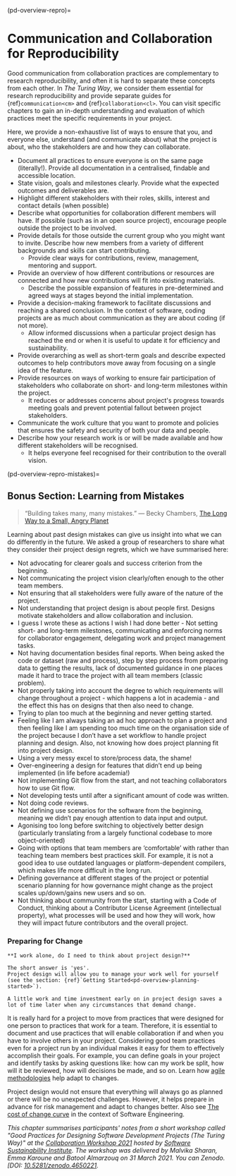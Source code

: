 (pd-overview-repro)=
# Communication and Collaboration for Reproducibility

Good communication from collaboration practices are complementary to research reproducibility, and often it is hard to separate these concepts from each other.
In _The Turing Way_, we consider them essential for research reproducibility and provide separate guides for {ref}`communication<cm>` and {ref}`collaboration<cl>`.
You can visit specific chapters to gain an in-depth understanding and evaluation of which practices meet the specific requirements in your project.

Here, we provide a non-exhaustive list of ways to ensure that you, and everyone else, understand (and communicate about) what the project is about, who the stakeholders are and how they can collaborate.

- Document all practices to ensure everyone is on the same page (literally!).
Provide all documentation in a centralised, findable and accessible location.
- State vision, goals and milestones clearly. Provide what the expected outcomes and deliverables are.
- Highlight different stakeholders with their roles, skills, interest and contact details (when possible)
- Describe what opportunities for collaboration different members will have.
If possible (such as in an open source project), encourage people outside the project to be involved.
- Provide details for those outside the current group who you might want to invite.
Describe how new members from a variety of different backgrounds and skills can start contributing.
  - Provide clear ways for contributions, review, management, mentoring and support.
- Provide an overview of how different contributions or resources are connected and how new contributions will fit into existing materials.
  - Describe the possible expansion of features in pre-determined and agreed ways at stages beyond the initial implementation.
- Provide a decision-making framework to facilitate discussions and reaching a shared conclusion.
In the context of software, coding projects are as much about communication as they are about coding (if not more).
  - Allow informed discussions when a particular project design has reached the end or when it is useful to update it for efficiency and sustainability.
- Provide overarching as well as short-term goals and describe expected outcomes to help contributors move away from focusing on a single idea of the feature.
- Provide resources on ways of working to ensure fair participation of stakeholders who collaborate on short- and long-term milestones within the project.
  - It reduces or addresses concerns about project's progress towards meeting goals and prevent potential fallout between project stakeholders.
- Communicate the work culture that you want to promote and policies that ensures the safety and security of both your data and people.
- Describe how your research work is or will be made available and how different stakeholders will be recognised.
  - It helps everyone feel recognised for their contribution to the overall vision.

<!--
(pd-overview-repro-turingway)=
## _The Turing Way_ Chapter for Communication and Collaboration

We recommend reading the following chapters to understand effective communication and collaboration for project design.

### Basic Requirements
- {ref}`<>`
- {ref}`<>`
- {ref}`<>`

### Advanced Requirements
- {ref}`<>`
- {ref}`<>`
-->

(pd-overview-repro-mistakes)=
## Bonus Section: Learning from Mistakes

> “Building takes many, many mistakes.”
> ― Becky Chambers, [The Long Way to a Small, Angry Planet](https://www.goodreads.com/work/quotes/42270825)

Learning about past design mistakes can give us insight into what we can do differently in the future.
We asked a group of researchers to share what they consider their project design regrets, which we have summarised here:

- Not advocating for clearer goals and success criterion from the beginning.
- Not communicating the project vision clearly/often enough to the other team members.
- Not ensuring that all stakeholders were fully aware of the nature of the project.
- Not understanding that project design is about people first. Designs motivate stakeholders and allow collaboration and inclusion.
- I guess I wrote these as actions I wish I had done better - Not setting short- and long-term milestones, communicating and enforcing norms for collaborator engagement, delegating work and project management tasks.
- Not having documentation besides final reports. When being asked the code or dataset (raw and process), step by step process from preparing data to getting the results, lack of documented guidance in one places made it hard to trace the project with all team members (classic problem).
- Not properly taking into account the degree to which requirements will change throughout a project - which happens a lot in academia - and the effect this has on designs that then also need to change.
- Trying to plan too much at the beginning and never getting started.
- Feeling like I am always taking an ad hoc approach to plan a project and then feeling like I am spending too much time on the organisation side of the project because I don’t have a set workflow to handle project planning and design. Also, not knowing how does project planning fit into project design.
- Using a very messy excel to store/process data, the shame!
- Over-engineering a design for features that didn’t end up being implemented (in life before academia!)
- Not implementing Git flow from the start, and not teaching collaborators how to use Git flow.
- Not developing tests until after a significant amount of code was written.  
- Not doing code reviews.
- Not defining use scenarios for the software from the beginning, meaning we didn’t pay enough attention to data input and output.  
- Agonising too long before switching to objectively better design (particularly translating from a largely functional codebase to more object-oriented)    
- Going with options that team members are ‘comfortable’ with rather than teaching team members best practices skill. For example, it is not a good idea to use outdated languages or platform-dependent compilers, which makes life more difficult in the long run.
- Defining governance at different stages of the project or potential scenario planning for how governance might change as the project scales up/down/gains new users and so on.
- Not thinking about community from the start, starting with a Code of Conduct, thinking about a Contributor License Agreement (intellectual property), what processes will be used and how they will work, how they will impact future contributors and the overall project.

### Preparing for Change

```{note}
**I work alone, do I need to think about project design?**

The short answer is 'yes'.
Project design will allow you to manage your work well for yourself (see the section: {ref}`Getting Started<pd-overview-planning-started>`).

A little work and time investment early on in project design saves a lot of time later when any circumstances that demand change.
```

It is really hard for a project to move from practices that were designed for one person to practices that work for a team.
Therefore, it is essential to document and use practices that will enable collaboration if and when you have to involve others in your project.
Considering good team practices even for a project run by an individual makes it easy for them to effectively accomplish their goals.
For example, you can define goals in your project and identify tasks by asking questions like: 
how can my work be split, how will it be reviewed, how will decisions be made, and so on.
Learn how [agile methodologies](http://www.agilenutshell.com/) help adapt to changes.

Project design would not ensure that everything will always go as planned or there will be no unexpected challenges.
However, it helps prepare in advance for risk management and adapt to changes better.
Also see [The cost of change curve](http://www.agilemodeling.com/essays/costOfChange.htm) in the context of Software Engineering.

_This chapter summarises participants' notes from a short workshop called "Good Practices for Designing Software Development Projects (The Turing Way)" at the [Collaboration Workshop 2021](https://www.software.ac.uk/cw21)  hosted by [Software Sustainability Institute](https://www.software.ac.uk). The workshop was delivered by Malvika Sharan, Emma Karoune and Batool Almarzouq on 31 March 2021. You can  Zenodo. [DOI: [10.5281/zenodo.4650221](https://doi.org/10.5281/zenodo.4650221)._

